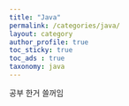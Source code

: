 ```yaml
---
title: "Java"
permalink: /categories/java/
layout: category
author_profile: true
toc_sticky: true
toc_ads : true
taxonomy: java
---
```


공부 한거 쓸꺼임 
